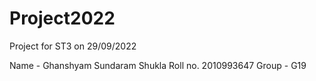 # Project2022
Project for ST3 on 29/09/2022

Name - Ghanshyam Sundaram Shukla
Roll no. 2010993647
Group - G19

